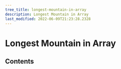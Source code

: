 ```yaml
---
tree_title: longest-mountain-in-array
description: Longest Mountain in Array
last_modified: 2022-06-09T21:23:28.2328
---
```


# Longest Mountain in Array

## Contents
